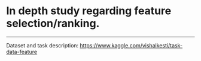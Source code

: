# In depth study regarding feature selection/ranking.






---
Dataset and task description: https://www.kaggle.com/vishalkesti/task-data-feature















